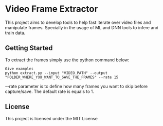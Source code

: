 # Video Frame Extractor

This project aims to develop tools to help fast iterate over video files and manipulate frames. Specially in the usage of ML and DNN tools to infere and train data.

## Getting Started

To extract the frames simply use the python command below:

```
Give examples
python extract.py --input "VIDEO_PATH" --output "FOLDER_WHERE_YOU_WANT_TO_SAVE_THE_FRAMES" --rate 15
```

--rate parameter is to define how many frames you want to skip before capture/save. The default rate is equals to 1.

## License

This project is licensed under the MIT License
